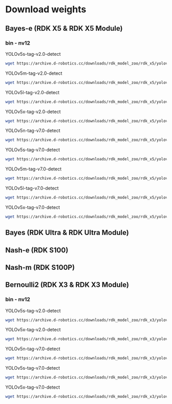 # Download weights


## Bayes-e (RDK X5 & RDK X5 Module)
### bin - nv12
YOLOv5s-tag-v2.0-detect
```bash
wget https://archive.d-robotics.cc/downloads/rdk_model_zoo/rdk_x5/yolov5s_tag_v2.0_detect_640x640_bayese_nv12.bin
```

YOLOv5m-tag-v2.0-detect
```bash
wget https://archive.d-robotics.cc/downloads/rdk_model_zoo/rdk_x5/yolov5m_tag_v2.0_detect_640x640_bayese_nv12.bin
```

YOLOv5l-tag-v2.0-detect
```bash
wget https://archive.d-robotics.cc/downloads/rdk_model_zoo/rdk_x5/yolov5l_tag_v2.0_detect_640x640_bayese_nv12.bin
```

YOLOv5x-tag-v2.0-detect
```bash
wget https://archive.d-robotics.cc/downloads/rdk_model_zoo/rdk_x5/yolov5x_tag_v2.0_detect_640x640_bayese_nv12.bin
```

YOLOv5n-tag-v7.0-detect
```bash
wget https://archive.d-robotics.cc/downloads/rdk_model_zoo/rdk_x5/yolov5n_tag_v7.0_detect_640x640_bayese_nv12.bin
```

YOLOv5s-tag-v7.0-detect
```bash
wget https://archive.d-robotics.cc/downloads/rdk_model_zoo/rdk_x5/yolov5s_tag_v7.0_detect_640x640_bayese_nv12.bin
```

YOLOv5m-tag-v7.0-detect
```bash
wget https://archive.d-robotics.cc/downloads/rdk_model_zoo/rdk_x5/yolov5m_tag_v7.0_detect_640x640_bayese_nv12.bin
```

YOLOv5l-tag-v7.0-detect
```bash
wget https://archive.d-robotics.cc/downloads/rdk_model_zoo/rdk_x5/yolov5l_tag_v7.0_detect_640x640_bayese_nv12.bin
```

YOLOv5x-tag-v7.0-detect
```bash
wget https://archive.d-robotics.cc/downloads/rdk_model_zoo/rdk_x5/yolov5x_tag_v7.0_detect_640x640_bayese_nv12.bin
```



## Bayes (RDK Ultra & RDK Ultra Module)


## Nash-e (RDK S100)


## Nash-m (RDK S100P)


## Bernoulli2 (RDK X3 & RDK X3 Module)
### bin - nv12
YOLOv5s-tag-v2.0-detect
```bash
wget https://archive.d-robotics.cc/downloads/rdk_model_zoo/rdk_x3/yolov5s_tag_v2.0_detect_640x640_bernoulli2_nv12.bin
```

YOLOv5x-tag-v2.0-detect
```bash
wget https://archive.d-robotics.cc/downloads/rdk_model_zoo/rdk_x3/yolov5x_tag_v2.0_detect_640x640_bernoulli2_nv12.bin
```

YOLOv5n-tag-v7.0-detect
```bash
wget https://archive.d-robotics.cc/downloads/rdk_model_zoo/rdk_x3/yolov5n_tag_v7.0_detect_640x640_bernoulli2_nv12.bin
```

YOLOv5s-tag-v7.0-detect
```bash
wget https://archive.d-robotics.cc/downloads/rdk_model_zoo/rdk_x3/yolov5s_tag_v7.0_detect_640x640_bernoulli2_nv12.bin
```

YOLOv5x-tag-v7.0-detect
```bash
wget https://archive.d-robotics.cc/downloads/rdk_model_zoo/rdk_x3/yolov5x_tag_v7.0_detect_640x640_bernoulli2_nv12.bin
```
